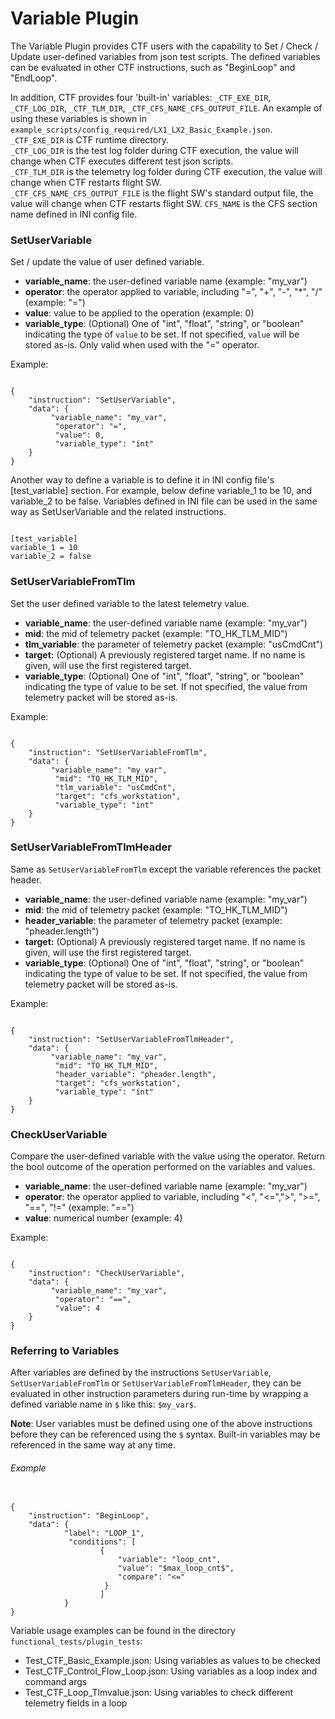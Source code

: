 # Variable Plugin

The Variable Plugin provides CTF users with the capability to Set / Check / Update user-defined variables
from json test scripts. The defined variables can be evaluated in other CTF instructions,
such as "BeginLoop" and "EndLoop".  

In addition, CTF provides four 'built-in' variables: `_CTF_EXE_DIR`, `_CTF_LOG_DIR`, `_CTF_TLM_DIR`, `_CTF_CFS_NAME_CFS_OUTPUT_FILE`. 
An example of using these variables is shown in `example_scripts/config_required/LX1_LX2_Basic_Example.json`.  
`_CTF_EXE_DIR` is CTF runtime directory.  
`_CTF_LOG_DIR` is the test log folder during CTF execution, the value will change when CTF executes different test json scripts.  
`_CTF_TLM_DIR` is the telemetry log folder during CTF execution, the value will change when CTF restarts flight SW.   
`_CTF_CFS_NAME_CFS_OUTPUT_FILE` is the flight SW's standard output file, the value will change when CTF restarts flight SW.
`CFS_NAME` is the CFS section name defined in INI config file.  


### SetUserVariable

Set / update the value of user defined variable.

- **variable_name**: the user-defined variable name (example: "my_var")
- **operator**: the operator applied to variable, including "=", "+", "-", "*", "/"  (example: "=")
- **value**: value to be applied to the operation (example: 0)
- **variable_type**: (Optional) One of "int", "float", "string", or "boolean" indicating the type of `value` to be set. If not specified, `value` will be stored as-is. Only valid when used with the "=" operator.

Example:
<pre><code>
{
    "instruction": "SetUserVariable",
    "data": {
         "variable_name": "my_var",
          "operator": "=",
          "value": 0,
          "variable_type": "int"
    }
}
</code></pre>

Another way to define a variable is to define it in INI config file's [test_variable] section. 
For example, below define variable_1 to be 10, and variable_2 to be false. 
Variables defined in INI file can be used in the same way as SetUserVariable and the related instructions. 
<pre><code>
[test_variable]
variable_1 = 10
variable_2 = false
</code></pre>

### SetUserVariableFromTlm

Set the user defined variable to the latest telemetry value.

- **variable_name**: the user-defined variable name (example: "my_var")
- **mid**: the mid of telemetry packet (example: "TO_HK_TLM_MID")
- **tlm_variable**: the parameter of telemetry packet (example: "usCmdCnt")
- **target:** (Optional) A previously registered target name. If no name is given, will use the first registered target.
- **variable_type**: (Optional) One of "int", "float", "string", or "boolean" indicating the type of value to be set. If not specified, the value from telemetry packet will be stored as-is. 


Example:
<pre><code>
{
    "instruction": "SetUserVariableFromTlm",
    "data": {
         "variable_name": "my_var",
          "mid": "TO_HK_TLM_MID",
          "tlm_variable": "usCmdCnt",
          "target": "cfs_workstation",
          "variable_type": "int"
    }
}
</code></pre>

### SetUserVariableFromTlmHeader

Same as `SetUserVariableFromTlm` except the variable references the packet header.

- **variable_name**: the user-defined variable name (example: "my_var")
- **mid**: the mid of telemetry packet (example: "TO_HK_TLM_MID")
- **header_variable**: the parameter of telemetry packet (example: "pheader.length")
- **target:** (Optional) A previously registered target name. If no name is given, will use the first registered target.
- **variable_type**: (Optional) One of "int", "float", "string", or "boolean" indicating the type of value to be set. If not specified, the value from telemetry packet will be stored as-is. 


Example:
<pre><code> 
{
    "instruction": "SetUserVariableFromTlmHeader",
    "data": {
         "variable_name": "my_var",
          "mid": "TO_HK_TLM_MID",
          "header_variable": "pheader.length",
          "target": "cfs_workstation",
          "variable_type": "int"
    }
}
</code></pre>

### CheckUserVariable
Compare the user-defined variable with the value using the operator. 
Return the bool outcome of the operation performed on the variables and values.

- **variable_name**: the user-defined variable name (example: "my_var")
- **operator**: the operator applied to variable, including "<", "<=",">", ">=", "==", "!="  (example: "==")
- **value**: numerical number (example: 4)

Example:
<pre><code>
{
    "instruction": "CheckUserVariable",
    "data": {
         "variable_name": "my_var",
          "operator": "==",
          "value": 4
    }
}
</code></pre>


### Referring to Variables

After variables are defined by the instructions `SetUserVariable`, `SetUserVariableFromTlm` or `SetUserVariableFromTlmHeader`, 
they can be evaluated in other instruction parameters during run-time by wrapping a defined variable name in `$` like this: `$my_var$`.

**Note**: User variables must be defined using one of the above instructions before they can be referenced using the `$` syntax. Built-in variables may be referenced in the same way at any time.

###### Example 
<pre><code>               
{
    "instruction": "BeginLoop",
    "data": {
            "label": "LOOP_1",
             "conditions": [
                    {
                        "variable": "loop_cnt",
                        "value": "$max_loop_cnt$",
                        "compare": "<="
                     }
                    ]
            }
}
</code></pre>



Variable usage examples can be found in the directory `functional_tests/plugin_tests`:

- Test_CTF_Basic_Example.json: Using variables as values to be checked
- Test_CTF_Control_Flow_Loop.json: Using variables as a loop index and command args
- Test_CTF_Loop_Tlmvalue.json: Using variables to check different telemetry fields in a loop
